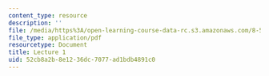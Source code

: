 ```yaml
---
content_type: resource
description: ''
file: /media/https%3A/open-learning-course-data-rc.s3.amazonaws.com/8-592j-statistical-physics-in-biology-spring-2011/52cb8a2b8e1236dc7077ad1bdb4891c0_MIT8_592JS11_lec1.pdf
file_type: application/pdf
resourcetype: Document
title: Lecture 1
uid: 52cb8a2b-8e12-36dc-7077-ad1bdb4891c0
---
```

